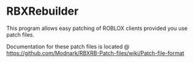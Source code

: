 # RBXRebuilder
This program allows easy patching of ROBLOX clients provided you use patch files.

Documentation for these patch files is located @ https://github.com/Modnark/RBXRB-Patch-files/wiki/Patch-file-format
